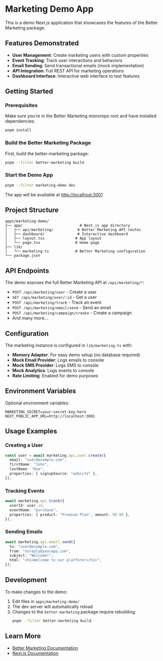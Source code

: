 # Marketing Demo App

This is a demo Next.js application that showcases the features of the Better Marketing package.

## Features Demonstrated

- **User Management**: Create marketing users with custom properties
- **Event Tracking**: Track user interactions and behaviors
- **Email Sending**: Send transactional emails (mock implementation)
- **API Integration**: Full REST API for marketing operations
- **Dashboard Interface**: Interactive web interface to test features

## Getting Started

### Prerequisites

Make sure you're in the Better Marketing monorepo root and have installed dependencies:

```bash
pnpm install
```

### Build the Better Marketing Package

First, build the better-marketing package:

```bash
pnpm --filter better-marketing build
```

### Start the Demo App

```bash
pnpm --filter marketing-demo dev
```

The app will be available at [http://localhost:3001](http://localhost:3001)

## Project Structure

```
apps/marketing-demo/
├── app/                          # Next.js app directory
│   ├── api/marketing/           # Better Marketing API routes
│   ├── dashboard/               # Interactive dashboard
│   ├── layout.tsx              # App layout
│   └── page.tsx                # Home page
├── lib/
│   └── marketing.ts            # Better Marketing configuration
└── package.json
```

## API Endpoints

The demo exposes the full Better Marketing API at `/api/marketing/*`:

- `POST /api/marketing/user` - Create a user
- `GET /api/marketing/user/:id` - Get a user
- `POST /api/marketing/track` - Track an event
- `POST /api/marketing/email/send` - Send an email
- `POST /api/marketing/campaign/create` - Create a campaign
- And many more...

## Configuration

The marketing instance is configured in `lib/marketing.ts` with:

- **Memory Adapter**: For easy demo setup (no database required)
- **Mock Email Provider**: Logs emails to console
- **Mock SMS Provider**: Logs SMS to console
- **Mock Analytics**: Logs events to console
- **Rate Limiting**: Enabled for demo purposes

## Environment Variables

Optional environment variables:

```env
MARKETING_SECRET=your-secret-key-here
NEXT_PUBLIC_APP_URL=http://localhost:3001
```

## Usage Examples

### Creating a User

```typescript
const user = await marketing.api.user.create({
  email: "user@example.com",
  firstName: "John",
  lastName: "Doe",
  properties: { signupSource: "website" },
});
```

### Tracking Events

```typescript
await marketing.api.track({
  userId: user.id,
  eventName: "purchase",
  properties: { product: "Premium Plan", amount: 99.99 },
});
```

### Sending Emails

```typescript
await marketing.api.email.send({
  to: "user@example.com",
  from: "noreply@yourapp.com",
  subject: "Welcome!",
  html: "<h1>Welcome to our platform!</h1>",
});
```

## Development

To make changes to the demo:

1. Edit files in `apps/marketing-demo/`
2. The dev server will automatically reload
3. Changes to the `better-marketing` package require rebuilding:
   ```bash
   pnpm --filter better-marketing build
   ```

## Learn More

- [Better Marketing Documentation](../packages/better-marketing/README.md)
- [Next.js Documentation](https://nextjs.org/docs)
